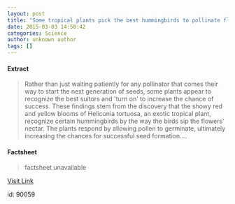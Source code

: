 ```yaml
---
layout: post
title: "Some tropical plants pick the best hummingbirds to pollinate flowers"
date: 2015-03-03 14:58:42
categories: Science
author: unknown author
tags: []
---
```



#### Extract
>Rather than just waiting patiently for any pollinator that comes their way to start the next generation of seeds, some plants appear to recognize the best suitors and 'turn on' to increase the chance of success. These findings stem from the discovery that the showy red and yellow blooms of Heliconia tortuosa, an exotic tropical plant, recognize certain hummingbirds by the way the birds sip the flowers' nectar. The plants respond by allowing pollen to germinate, ultimately increasing the chances for successful seed formation....

#### Factsheet
>factsheet unavailable

[Visit Link](http://feeds.sciencedaily.com/~r/sciencedaily/~3/XRocxno46V0/150303095842.htm)

id:   90059


